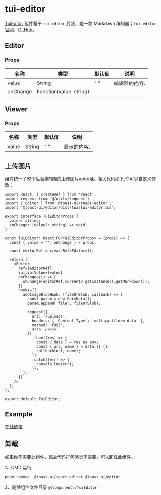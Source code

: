 # tui-editor

[TuiEditor](http://vite-demo.admin-antd-react.liqingsong.cc/#/component/editor/tuieditor) 组件基于 `tui-editor` 封装，是一款 Markdown 编辑器；`tui-editor` [官网](https://ui.toast.com/tui-editor/)，[GitHub](https://github.com/nhnent/tui.editor)。

## Editor

### Props

| 名称     | 类型    | 默认值                      | 说明                                                                           |
| -------- | ------ | -------------------------- | ------------------------------------------------------------------------------------- |
| value    | String | " "                        | 编辑器的内容.                                       |
| onChange | Function(value: string) |  | |



## Viewer

### Props

| 名称     | 类型    | 默认值                      | 说明                                                                           |
| -------- | ------ | -------------------------- | ------------------------------------------------------------------------------------- |
| value    | String | " "                        | 显示的内容.                                       |


## 上传图片

组件统一了整个后台编辑器的上传图片api地址。相关代码如下,你可以自定义修改：

```tsx{24-42}
import React, { createRef } from 'react';
import request from '@/utils/request';
import { Editor } from '@toast-ui/react-editor';
import '@toast-ui/editor/dist/toastui-editor.css';

export interface TuiEditorProps {
  value: string;
  onChange: (value?: string) => void;
}

const TuiEditor: React.FC<TuiEditorProps> = (props) => {
  const { value = '', onChange } = props;

  const editorRef = createRef<Editor>();

  return (
    <Editor
      ref={editorRef}
      initialValue={value}
      onChange={() => {
        onChange(editorRef.current?.getInstance().getMarkdown());
      }}
      hooks={{
        addImageBlobHook: (fileOrBlob, callback) => {
          const param = new FormData();
          param.append('file', fileOrBlob);

          request({
            url: '/uploads',
            headers: { 'Content-Type': 'multipart/form-data' },
            method: 'POST',
            data: param,
          })
            .then((res) => {
              const { data } = res as any;
              const { url, name } = data || {};
              callback(url, name);
            })
            .catch((err) => {
              console.log(err);
            });
        },
      }}
    />
  );
};

export default TuiEditor;

```


## Example

[在线链接](http://vite-demo.admin-antd-react.liqingsong.cc/#/component/editor/tuieditor)

## 卸载

如果你不需要此组件，然后代码打包感觉不需要，可以卸载此组件。

1、CMD 运行

```bash
pnpm remove  @toast-ui/react-editor @toast-ui/editor
```

2、删除组件文件目录 `@/components/TuiEditor`